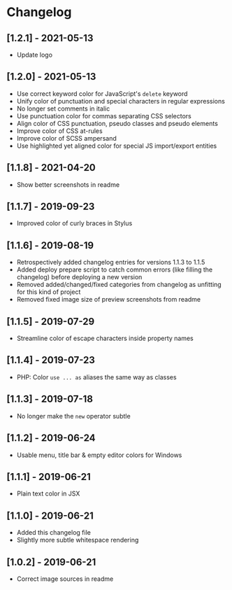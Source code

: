 # Changelog

## [1.2.1] - 2021-05-13

- Update logo

## [1.2.0] - 2021-05-13

- Use correct keyword color for JavaScript's `delete` keyword
- Unify color of punctuation and special characters in regular expressions
- No longer set comments in italic
- Use punctuation color for commas separating CSS selectors
- Align color of CSS punctuation, pseudo classes and pseudo elements
- Improve color of CSS at-rules
- Improve color of SCSS ampersand
- Use highlighted yet aligned color for special JS import/export entities

## [1.1.8] - 2021-04-20

- Show better screenshots in readme

## [1.1.7] - 2019-09-23

- Improved color of curly braces in Stylus

## [1.1.6] - 2019-08-19

- Retrospectively added changelog entries for versions 1.1.3 to 1.1.5
- Added deploy prepare script to catch common errors (like filling the changelog) before deploying a new version
- Removed added/changed/fixed categories from changelog as unfitting for this kind of project
- Removed fixed image size of preview screenshots from readme

## [1.1.5] - 2019-07-29

- Streamline color of escape characters inside property names

## [1.1.4] - 2019-07-23

- PHP: Color `use ... as` aliases the same way as classes

## [1.1.3] - 2019-07-18

- No longer make the `new` operator subtle

## [1.1.2] - 2019-06-24

- Usable menu, title bar & empty editor colors for Windows

## [1.1.1] - 2019-06-21

- Plain text color in JSX

## [1.1.0] - 2019-06-21

- Added this changelog file
- Slightly more subtle whitespace rendering

## [1.0.2] - 2019-06-21

- Correct image sources in readme
